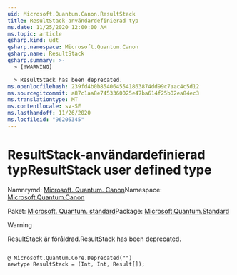```yaml
---
uid: Microsoft.Quantum.Canon.ResultStack
title: ResultStack-användardefinierad typ
ms.date: 11/25/2020 12:00:00 AM
ms.topic: article
qsharp.kind: udt
qsharp.namespace: Microsoft.Quantum.Canon
qsharp.name: ResultStack
qsharp.summary: >-
  > [!WARNING]

  > ResultStack has been deprecated.
ms.openlocfilehash: 239fd4b0b8540645541863874dd99c7aac4c5d12
ms.sourcegitcommit: a87c1aa8e7453360025e47ba614f25b02ea84ec3
ms.translationtype: MT
ms.contentlocale: sv-SE
ms.lasthandoff: 11/26/2020
ms.locfileid: "96205345"
---
```

# <a name="resultstack-user-defined-type"></a><span data-ttu-id="33939-102">ResultStack-användardefinierad typ</span><span class="sxs-lookup"><span data-stu-id="33939-102">ResultStack user defined type</span></span>

<span data-ttu-id="33939-103">Namnrymd: [Microsoft. Quantum. Canon](xref:Microsoft.Quantum.Canon)</span><span class="sxs-lookup"><span data-stu-id="33939-103">Namespace: [Microsoft.Quantum.Canon](xref:Microsoft.Quantum.Canon)</span></span>

<span data-ttu-id="33939-104">Paket: [Microsoft. Quantum. standard](https://nuget.org/packages/Microsoft.Quantum.Standard)</span><span class="sxs-lookup"><span data-stu-id="33939-104">Package: [Microsoft.Quantum.Standard](https://nuget.org/packages/Microsoft.Quantum.Standard)</span></span>


> [!WARNING]
> <span data-ttu-id="33939-105">ResultStack är föråldrad.</span><span class="sxs-lookup"><span data-stu-id="33939-105">ResultStack has been deprecated.</span></span>



```qsharp

@ Microsoft.Quantum.Core.Deprecated("")
newtype ResultStack = (Int, Int, Result[]);
```

